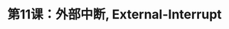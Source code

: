 <link href="../../../css/style.css" rel="stylesheet" type="text/css" />

# 第11课：外部中断, External-Interrupt

  

